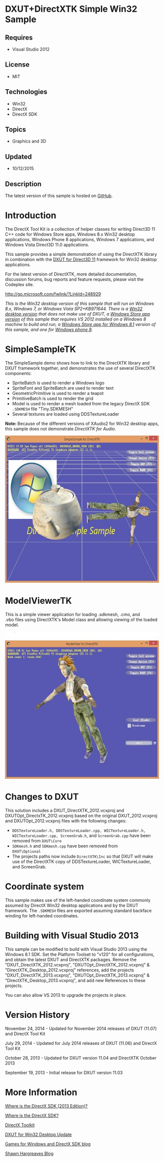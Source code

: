 # DXUT+DirectXTK Simple Win32 Sample
## Requires
- Visual Studio 2012
## License
- MIT
## Technologies
- Win32
- DirectX
- DirectX SDK
## Topics
- Graphics and 3D
## Updated
- 10/12/2015
## Description

<p>The latest version of this sample is hosted on <a href="https://github.com/walbourn/directx-sdk-samples">
GitHub</a>.</p>
<h1>Introduction</h1>
<p>The DirectX Tool Kit is&nbsp;a collection of helper classes for writing Direct3D 11 C&#43;&#43; code for Windows Store apps, Windows 8.x Win32 desktop applications, Windows Phone 8 applications, Windows 7 applications, and Windows Vista Direct3D 11.0 applications.</p>
<p>This sample provides a simple demonstration of using the DirectXTK library in combination with the
<a href="http://go.microsoft.com/fwlink/?LinkId=320437">DXUT for Direct3D 11</a> framework for Win32 desktop applications.</p>
<p>For the latest version of DirectXTK, more detailed documentation, discussion forums, bug reports and feature requests, please visit the Codeplex site.</p>
<p><a href="http://go.microsoft.com/fwlink/?LinkId=248929">http://go.microsoft.com/fwlink/?LinkId=248929</a></p>
<p><em>This is the Win32 desktop version of this sample that will run on Windows 8.x, Windows 7, or Windows Vista SP2&#43;KB971644. There is a
<a href="http://code.msdn.microsoft.com/DirectXTK-Simple-Win32-23db418a">Win32 desktop version</a> that does not make use of DXUT, a
<a href="http://code.msdn.microsoft.com/DirectXTK-Simple-Sample-608bc274">Windows Store app version</a> of this sample that requires VS 2012 installed on a Windows 8 machine to build and run, a
<a href="http://code.msdn.microsoft.com/DirectXTK-Simple-Sample-a0b6de36">Windows Store app for Windows 8.1</a> version of this sample, and one for
<a href="http://code.msdn.microsoft.com/DirectXTK-Simple-Windows-80e6b591">Windows phone 8</a>.</em></p>
<h1>SimpleSampleTK</h1>
<p>The SimpleSample demo shows how to link to the DirectXTK library and DXUT framework together, and demonstrates the use of several DirectXTK components:</p>
<ul>
<li>SpriteBatch is used to render a Windows logo </li><li>SpriteFont and SpriteBatch are used to render text </li><li>GeometricPrimitive is used to render a teapot </li><li>PrimitiveBatch is used to render the grid </li><li>Model is used to render a mesh loaded from the legacy DirectX SDK <code>.SDKMESH</code> file &quot;Tiny.SDKMESH&quot;
</li><li>Several textures are loaded using DDSTextureLoader&nbsp;&nbsp; </li></ul>
<p><strong>Note: </strong>Because of the different versions of XAudio2 for Win32 desktop apps, this sample does not demonstrate
<em>DirectXTK for Audio</em>.</p>
<p><img id="121871" src="121871-simplesampletk.jpg" alt="" width="612" height="480"></p>
<h1>ModelViewerTK</h1>
<p>This is a simple viewer application for loading .sdkmesh, .cmo, and .vbo&nbsp;files using DirectXTK's Model class and allowing viewing of the loaded model.</p>
<p><img id="121872" src="121872-modelviewertk.jpg" alt="" width="576" height="480"></p>
<h1>Changes to DXUT</h1>
<p>This solution includes a DXUT_DirectXTK_2012.vcxproj and DXUTOpt_DirectxTK_2012.vcxproj based on the original DXUT_2012.vcxproj and DXUTOpt_2012.vcxproj files with the following changes:</p>
<ul>
<li><code>DDSTextureLoader.h, DDSTextureLoader.cpp, WICTextureLoader.h, WICTextureLoader.cpp, ScreenGrab.h</code>, and
<code>ScreenGrab.cpp</code> have been removed from <code>DXUT\Core</code> </li><li><code>SDKmesh.h</code> and <code>SDKmesh.cpp</code> have been removed from <code>
DXUT\Optional</code> </li><li>The projects paths now include <code>DirectXTK\Inc</code> so that DXUT will make use of the DirectXTK copy of DDSTextureLoader, WICTextureLoader, and ScreenGrab.
</li></ul>
<h1>Coordinate system</h1>
<p>This sample makes use of the left-handed coordinate system commonly assumed by DirectX Win32 desktop applications and by the DXUT framework. The&nbsp;<code>.SDKMESH</code> files are exported assuming standard backface winding for left-handed coordinates.</p>
<h1>Building with Visual Studio 2013</h1>
<p>This sample can be modified to build with Visual Studio 2013 using the Windows 8.1 SDK. Set the Platform Toolset to &quot;v120&quot; for all configurations, and obtain the latest DXUT and DirectXTK packages. Remove the &quot;DXUT_DirectXTK_2012.vcxproj&quot;, &quot;DXUTOpt_DirectXTK_2012.vcxproj&quot;
 &amp; &quot;DirectXTK_Desktop_2012.vcxproj&quot; references, add the projects &quot;DXUT_DirectXTK_2013.vcxproj&quot;, &quot;DXUTOpt_DirectXTK_2013.vcxproj&quot; &amp; &quot;DirectXTK_Desktop_2013.vcxproj&quot;, and add new References to these projects.</p>
<p>You can also allow VS 2013 to upgrade the projects in place.</p>
<h1>Version History</h1>
<p>November 24, 2014 - Updated for November 2014 releases of DXUT (11.07) and DirectX Tool Kit</p>
<p>July 29, 2014 - Updated for July 2014 releases of DXUT (11.06) and DirectX Tool Kit</p>
<p>October 28, 2013 - Updated for DXUT version 11.04 and DirectXTK October 2013</p>
<p>September 19,&nbsp;2013 - Initial release for DXUT version 11.03</p>
<h1>More Information</h1>
<p><a href="http://blogs.msdn.com/b/chuckw/archive/2013/07/01/where-is-the-directx-sdk-2013-edition.aspx">Where is the DirectX SDK (2013 Edition)?</a></p>
<p><a href="http://blogs.msdn.com/b/chuckw/archive/2012/03/22/where-is-the-directx-sdk.aspx">Where is the DirectX SDK?</a></p>
<p><a href="http://directxtk.codeplex.com/">DirectX Toolkit</a>&nbsp;</p>
<p><a href="http://blogs.msdn.com/b/chuckw/archive/2013/09/14/dxut-for-win32-desktop-update.aspx">DXUT for Win32 Desktop Update</a></p>
<p><a href="http://blogs.msdn.com/b/chuckw/">Games for Windows and DirectX SDK blog</a></p>
<p><a href="http://blogs.msdn.com/b/shawnhar/">Shawn Hargreaves Blog</a></p>
